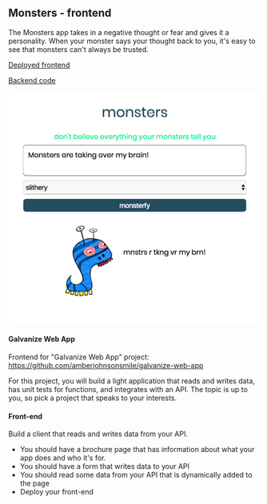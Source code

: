 ## Monsters - frontend

The Monsters app takes in a negative thought or fear and gives it a personality. When your monster says your thought back to you, it's easy to see that monsters can't always be trusted.

[Deployed frontend](https://monstersofmine.firebaseapp.com/)

[Backend code](https://github.com/amberjohnsonsmile/monsters-backend)

![screenshot](landing-screenshot.png)

#### Galvanize Web App

Frontend for "Galvanize Web App" project: https://github.com/amberjohnsonsmile/galvanize-web-app

For this project, you will build a light application that reads and writes data, has unit tests for functions, and integrates with an API. The topic is up to you, so pick a project that speaks to your interests.

#### Front-end

Build a client that reads and writes data from your API.

* You should have a brochure page that has information about what your app does and who it's for.
* You should have a form that writes data to your API
* You should read some data from your API that is dynamically added to the page
* Deploy your front-end
